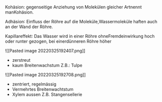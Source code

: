 Kohäsion: gegenseitige Anziehung von Molekülen gleicher Artnennt manKohäsion.

Adhäsion Einfluss der Röhre auf die Moleküle,Wassermoleküle haften auch an der Wand der Röhre.

Kapillareffekt Das Wasser wird in einer Röhre ohneFremdeinwirkung hoch oder runter gezogen, bei einerdünneren Röhre höher

![[Pasted image 20220325192407.png]]

- zerstreut
- kaum Breitenwachstum
Z.B.: Tulpe

![[Pasted image 20220325192708.png]]
- zentriert, regelmässig
- Vermehrtes Breitenwachtstum
- Xylem aussen
Z.B. Stangensellerie
